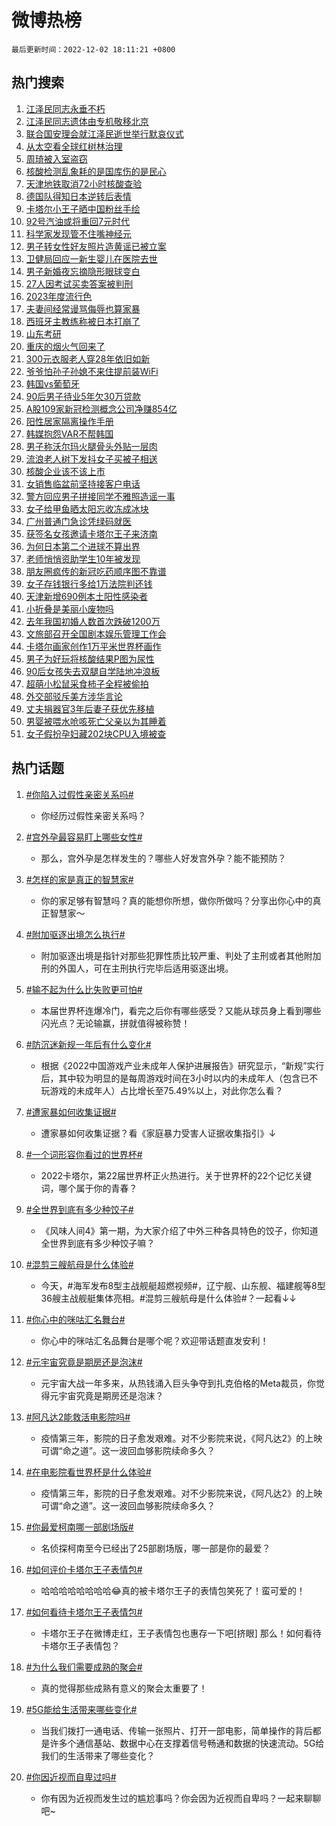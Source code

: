 # 微博热榜

`最后更新时间：2022-12-02 18:11:21 +0800`

## 热门搜索

1. [江泽民同志永垂不朽](https://m.weibo.cn/search?containerid=100103type%3D1%26t%3D10%26q%3D%23%E6%B1%9F%E6%B3%BD%E6%B0%91%E5%90%8C%E5%BF%97%E6%B0%B8%E5%9E%82%E4%B8%8D%E6%9C%BD%23&stream_entry_id=51&isnewpage=1&extparam=seat%3D1%26c_type%3D51%26cate%3D10103%26pos%3D0%26filter_type%3Drealtimehot%26dgr%3D0%26display_time%3D1669975880%26pre_seqid%3D166997588045601113423&luicode=10000011&lfid=106003type%253D25%2526t%253D3%2526disable_hot%253D1%2526filter_type%253Drealtimehot)
1. [江泽民同志遗体由专机敬移北京](https://m.weibo.cn/search?containerid=100103type%3D1%26t%3D10%26q%3D%23%E6%B1%9F%E6%B3%BD%E6%B0%91%E5%90%8C%E5%BF%97%E9%81%97%E4%BD%93%E7%94%B1%E4%B8%93%E6%9C%BA%E6%95%AC%E7%A7%BB%E5%8C%97%E4%BA%AC%23&stream_entry_id=31&isnewpage=1&extparam=seat%3D1%26dgr%3D0%26pos%3D0%26q%3D%2523%25E6%25B1%259F%25E6%25B3%25BD%25E6%25B0%2591%25E5%2590%258C%25E5%25BF%2597%25E9%2581%2597%25E4%25BD%2593%25E7%2594%25B1%25E4%25B8%2593%25E6%259C%25BA%25E6%2595%25AC%25E7%25A7%25BB%25E5%258C%2597%25E4%25BA%25AC%2523%26filter_type%3Drealtimehot%26band_rank%3D1%26c_type%3D31%26realpos%3D1%26flag%3D2%26cate%3D5001%26lcate%3D5001%26display_time%3D1669975880%26pre_seqid%3D166997588045601113423&luicode=10000011&lfid=106003type%253D25%2526t%253D3%2526disable_hot%253D1%2526filter_type%253Drealtimehot)
1. [联合国安理会就江泽民逝世举行默哀仪式](https://m.weibo.cn/search?containerid=100103type%3D1%26t%3D10%26q%3D%23%E8%81%94%E5%90%88%E5%9B%BD%E5%AE%89%E7%90%86%E4%BC%9A%E5%B0%B1%E6%B1%9F%E6%B3%BD%E6%B0%91%E9%80%9D%E4%B8%96%E4%B8%BE%E8%A1%8C%E9%BB%98%E5%93%80%E4%BB%AA%E5%BC%8F%23&stream_entry_id=31&isnewpage=1&extparam=seat%3D1%26dgr%3D0%26pos%3D1%26q%3D%2523%25E8%2581%2594%25E5%2590%2588%25E5%259B%25BD%25E5%25AE%2589%25E7%2590%2586%25E4%25BC%259A%25E5%25B0%25B1%25E6%25B1%259F%25E6%25B3%25BD%25E6%25B0%2591%25E9%2580%259D%25E4%25B8%2596%25E4%25B8%25BE%25E8%25A1%258C%25E9%25BB%2598%25E5%2593%2580%25E4%25BB%25AA%25E5%25BC%258F%2523%26filter_type%3Drealtimehot%26band_rank%3D2%26c_type%3D31%26realpos%3D2%26flag%3D0%26cate%3D5001%26lcate%3D5001%26display_time%3D1669975880%26pre_seqid%3D166997588045601113423&luicode=10000011&lfid=106003type%253D25%2526t%253D3%2526disable_hot%253D1%2526filter_type%253Drealtimehot)
1. [从太空看全球红树林治理](https://m.weibo.cn/search?containerid=100103type%3D1%26t%3D10%26q%3D%23%E4%BB%8E%E5%A4%AA%E7%A9%BA%E7%9C%8B%E5%85%A8%E7%90%83%E7%BA%A2%E6%A0%91%E6%9E%97%E6%B2%BB%E7%90%86%23&stream_entry_id=31&isnewpage=1&extparam=seat%3D1%26dgr%3D0%26pos%3D2%26q%3D%2523%25E4%25BB%258E%25E5%25A4%25AA%25E7%25A9%25BA%25E7%259C%258B%25E5%2585%25A8%25E7%2590%2583%25E7%25BA%25A2%25E6%25A0%2591%25E6%259E%2597%25E6%25B2%25BB%25E7%2590%2586%2523%26filter_type%3Drealtimehot%26band_rank%3D3%26c_type%3D31%26realpos%3D3%26flag%3D0%26cate%3D5001%26lcate%3D5001%26display_time%3D1669975880%26pre_seqid%3D166997588045601113423&luicode=10000011&lfid=106003type%253D25%2526t%253D3%2526disable_hot%253D1%2526filter_type%253Drealtimehot)
1. [周琦被入室盗窃](https://m.weibo.cn/search?containerid=100103type%3D1%26t%3D10%26q%3D%23%E5%91%A8%E7%90%A6%E8%A2%AB%E5%85%A5%E5%AE%A4%E7%9B%97%E7%AA%83%23&stream_entry_id=31&isnewpage=1&extparam=seat%3D1%26dgr%3D0%26pos%3D3%26q%3D%2523%25E5%2591%25A8%25E7%2590%25A6%25E8%25A2%25AB%25E5%2585%25A5%25E5%25AE%25A4%25E7%259B%2597%25E7%25AA%2583%2523%26filter_type%3Drealtimehot%26band_rank%3D4%26c_type%3D31%26realpos%3D4%26flag%3D2%26cate%3D5001%26lcate%3D5001%26display_time%3D1669975880%26pre_seqid%3D166997588045601113423&luicode=10000011&lfid=106003type%253D25%2526t%253D3%2526disable_hot%253D1%2526filter_type%253Drealtimehot)
1. [核酸检测乱象耗的是国库伤的是民心](https://m.weibo.cn/search?containerid=100103type%3D1%26t%3D10%26q%3D%23%E6%A0%B8%E9%85%B8%E6%A3%80%E6%B5%8B%E4%B9%B1%E8%B1%A1%E8%80%97%E7%9A%84%E6%98%AF%E5%9B%BD%E5%BA%93%E4%BC%A4%E7%9A%84%E6%98%AF%E6%B0%91%E5%BF%83%23&stream_entry_id=31&isnewpage=1&extparam=seat%3D1%26dgr%3D0%26pos%3D4%26q%3D%2523%25E6%25A0%25B8%25E9%2585%25B8%25E6%25A3%2580%25E6%25B5%258B%25E4%25B9%25B1%25E8%25B1%25A1%25E8%2580%2597%25E7%259A%2584%25E6%2598%25AF%25E5%259B%25BD%25E5%25BA%2593%25E4%25BC%25A4%25E7%259A%2584%25E6%2598%25AF%25E6%25B0%2591%25E5%25BF%2583%2523%26filter_type%3Drealtimehot%26band_rank%3D5%26c_type%3D31%26realpos%3D5%26flag%3D1%26cate%3D5001%26lcate%3D5001%26display_time%3D1669975880%26pre_seqid%3D166997588045601113423&luicode=10000011&lfid=106003type%253D25%2526t%253D3%2526disable_hot%253D1%2526filter_type%253Drealtimehot)
1. [天津地铁取消72小时核酸查验](https://m.weibo.cn/search?containerid=100103type%3D1%26t%3D10%26q%3D%23%E5%A4%A9%E6%B4%A5%E5%9C%B0%E9%93%81%E5%8F%96%E6%B6%8872%E5%B0%8F%E6%97%B6%E6%A0%B8%E9%85%B8%E6%9F%A5%E9%AA%8C%23&stream_entry_id=31&isnewpage=1&extparam=seat%3D1%26dgr%3D0%26pos%3D5%26q%3D%2523%25E5%25A4%25A9%25E6%25B4%25A5%25E5%259C%25B0%25E9%2593%2581%25E5%258F%2596%25E6%25B6%258872%25E5%25B0%258F%25E6%2597%25B6%25E6%25A0%25B8%25E9%2585%25B8%25E6%259F%25A5%25E9%25AA%258C%2523%26filter_type%3Drealtimehot%26band_rank%3D6%26c_type%3D31%26realpos%3D6%26flag%3D0%26cate%3D5001%26lcate%3D5001%26display_time%3D1669975880%26pre_seqid%3D166997588045601113423&luicode=10000011&lfid=106003type%253D25%2526t%253D3%2526disable_hot%253D1%2526filter_type%253Drealtimehot)
1. [德国队得知日本逆转后表情](https://m.weibo.cn/search?containerid=100103type%3D1%26t%3D10%26q%3D%23%E5%BE%B7%E5%9B%BD%E9%98%9F%E5%BE%97%E7%9F%A5%E6%97%A5%E6%9C%AC%E9%80%86%E8%BD%AC%E5%90%8E%E8%A1%A8%E6%83%85%23&stream_entry_id=31&isnewpage=1&extparam=seat%3D1%26dgr%3D0%26pos%3D6%26q%3D%2523%25E5%25BE%25B7%25E5%259B%25BD%25E9%2598%259F%25E5%25BE%2597%25E7%259F%25A5%25E6%2597%25A5%25E6%259C%25AC%25E9%2580%2586%25E8%25BD%25AC%25E5%2590%258E%25E8%25A1%25A8%25E6%2583%2585%2523%26filter_type%3Drealtimehot%26band_rank%3D7%26c_type%3D31%26realpos%3D7%26flag%3D2%26cate%3D5001%26lcate%3D5001%26display_time%3D1669975880%26pre_seqid%3D166997588045601113423&luicode=10000011&lfid=106003type%253D25%2526t%253D3%2526disable_hot%253D1%2526filter_type%253Drealtimehot)
1. [卡塔尔小王子晒中国粉丝手绘](https://m.weibo.cn/search?containerid=100103type%3D1%26t%3D10%26q%3D%23%E5%8D%A1%E5%A1%94%E5%B0%94%E5%B0%8F%E7%8E%8B%E5%AD%90%E6%99%92%E4%B8%AD%E5%9B%BD%E7%B2%89%E4%B8%9D%E6%89%8B%E7%BB%98%23&stream_entry_id=31&isnewpage=1&extparam=seat%3D1%26dgr%3D0%26pos%3D7%26q%3D%2523%25E5%258D%25A1%25E5%25A1%2594%25E5%25B0%2594%25E5%25B0%258F%25E7%258E%258B%25E5%25AD%2590%25E6%2599%2592%25E4%25B8%25AD%25E5%259B%25BD%25E7%25B2%2589%25E4%25B8%259D%25E6%2589%258B%25E7%25BB%2598%2523%26filter_type%3Drealtimehot%26band_rank%3D8%26c_type%3D31%26realpos%3D8%26flag%3D0%26cate%3D5001%26lcate%3D5001%26display_time%3D1669975880%26pre_seqid%3D166997588045601113423&luicode=10000011&lfid=106003type%253D25%2526t%253D3%2526disable_hot%253D1%2526filter_type%253Drealtimehot)
1. [92号汽油或将重回7元时代](https://m.weibo.cn/search?containerid=100103type%3D1%26t%3D10%26q%3D%2392%E5%8F%B7%E6%B1%BD%E6%B2%B9%E6%88%96%E5%B0%86%E9%87%8D%E5%9B%9E7%E5%85%83%E6%97%B6%E4%BB%A3%23&stream_entry_id=31&isnewpage=1&extparam=seat%3D1%26dgr%3D0%26pos%3D8%26q%3D%252392%25E5%258F%25B7%25E6%25B1%25BD%25E6%25B2%25B9%25E6%2588%2596%25E5%25B0%2586%25E9%2587%258D%25E5%259B%259E7%25E5%2585%2583%25E6%2597%25B6%25E4%25BB%25A3%2523%26filter_type%3Drealtimehot%26band_rank%3D9%26c_type%3D31%26realpos%3D9%26flag%3D0%26cate%3D5001%26lcate%3D5001%26display_time%3D1669975880%26pre_seqid%3D166997588045601113423&luicode=10000011&lfid=106003type%253D25%2526t%253D3%2526disable_hot%253D1%2526filter_type%253Drealtimehot)
1. [科学家发现管不住嘴神经元](https://m.weibo.cn/search?containerid=100103type%3D1%26t%3D10%26q%3D%23%E7%A7%91%E5%AD%A6%E5%AE%B6%E5%8F%91%E7%8E%B0%E7%AE%A1%E4%B8%8D%E4%BD%8F%E5%98%B4%E7%A5%9E%E7%BB%8F%E5%85%83%23&stream_entry_id=31&isnewpage=1&extparam=seat%3D1%26dgr%3D0%26pos%3D9%26q%3D%2523%25E7%25A7%2591%25E5%25AD%25A6%25E5%25AE%25B6%25E5%258F%2591%25E7%258E%25B0%25E7%25AE%25A1%25E4%25B8%258D%25E4%25BD%258F%25E5%2598%25B4%25E7%25A5%259E%25E7%25BB%258F%25E5%2585%2583%2523%26filter_type%3Drealtimehot%26band_rank%3D10%26c_type%3D31%26realpos%3D10%26flag%3D1%26cate%3D5001%26lcate%3D5001%26display_time%3D1669975880%26pre_seqid%3D166997588045601113423&luicode=10000011&lfid=106003type%253D25%2526t%253D3%2526disable_hot%253D1%2526filter_type%253Drealtimehot)
1. [男子转女性好友照片造黄谣已被立案](https://m.weibo.cn/search?containerid=100103type%3D1%26t%3D10%26q%3D%23%E7%94%B7%E5%AD%90%E8%BD%AC%E5%A5%B3%E6%80%A7%E5%A5%BD%E5%8F%8B%E7%85%A7%E7%89%87%E9%80%A0%E9%BB%84%E8%B0%A3%E5%B7%B2%E8%A2%AB%E7%AB%8B%E6%A1%88%23&stream_entry_id=31&isnewpage=1&extparam=seat%3D1%26dgr%3D0%26pos%3D10%26q%3D%2523%25E7%2594%25B7%25E5%25AD%2590%25E8%25BD%25AC%25E5%25A5%25B3%25E6%2580%25A7%25E5%25A5%25BD%25E5%258F%258B%25E7%2585%25A7%25E7%2589%2587%25E9%2580%25A0%25E9%25BB%2584%25E8%25B0%25A3%25E5%25B7%25B2%25E8%25A2%25AB%25E7%25AB%258B%25E6%25A1%2588%2523%26filter_type%3Drealtimehot%26band_rank%3D11%26c_type%3D31%26realpos%3D11%26flag%3D0%26cate%3D5001%26lcate%3D5001%26display_time%3D1669975880%26pre_seqid%3D166997588045601113423&luicode=10000011&lfid=106003type%253D25%2526t%253D3%2526disable_hot%253D1%2526filter_type%253Drealtimehot)
1. [卫健局回应一新生婴儿在医院去世](https://m.weibo.cn/search?containerid=100103type%3D1%26t%3D10%26q%3D%23%E5%8D%AB%E5%81%A5%E5%B1%80%E5%9B%9E%E5%BA%94%E4%B8%80%E6%96%B0%E7%94%9F%E5%A9%B4%E5%84%BF%E5%9C%A8%E5%8C%BB%E9%99%A2%E5%8E%BB%E4%B8%96%23&stream_entry_id=31&isnewpage=1&extparam=seat%3D1%26dgr%3D0%26pos%3D11%26q%3D%2523%25E5%258D%25AB%25E5%2581%25A5%25E5%25B1%2580%25E5%259B%259E%25E5%25BA%2594%25E4%25B8%2580%25E6%2596%25B0%25E7%2594%259F%25E5%25A9%25B4%25E5%2584%25BF%25E5%259C%25A8%25E5%258C%25BB%25E9%2599%25A2%25E5%258E%25BB%25E4%25B8%2596%2523%26filter_type%3Drealtimehot%26band_rank%3D12%26c_type%3D31%26realpos%3D12%26flag%3D0%26cate%3D5001%26lcate%3D5001%26display_time%3D1669975880%26pre_seqid%3D166997588045601113423&luicode=10000011&lfid=106003type%253D25%2526t%253D3%2526disable_hot%253D1%2526filter_type%253Drealtimehot)
1. [男子新婚夜忘摘隐形眼球变白](https://m.weibo.cn/search?containerid=100103type%3D1%26t%3D10%26q%3D%23%E7%94%B7%E5%AD%90%E6%96%B0%E5%A9%9A%E5%A4%9C%E5%BF%98%E6%91%98%E9%9A%90%E5%BD%A2%E7%9C%BC%E7%90%83%E5%8F%98%E7%99%BD%23&stream_entry_id=31&isnewpage=1&extparam=seat%3D1%26dgr%3D0%26pos%3D12%26q%3D%2523%25E7%2594%25B7%25E5%25AD%2590%25E6%2596%25B0%25E5%25A9%259A%25E5%25A4%259C%25E5%25BF%2598%25E6%2591%2598%25E9%259A%2590%25E5%25BD%25A2%25E7%259C%25BC%25E7%2590%2583%25E5%258F%2598%25E7%2599%25BD%2523%26filter_type%3Drealtimehot%26band_rank%3D13%26c_type%3D31%26realpos%3D13%26flag%3D2%26cate%3D5001%26lcate%3D5001%26display_time%3D1669975880%26pre_seqid%3D166997588045601113423&luicode=10000011&lfid=106003type%253D25%2526t%253D3%2526disable_hot%253D1%2526filter_type%253Drealtimehot)
1. [27人因考试买卖答案被判刑](https://m.weibo.cn/search?containerid=100103type%3D1%26t%3D10%26q%3D%2327%E4%BA%BA%E5%9B%A0%E8%80%83%E8%AF%95%E4%B9%B0%E5%8D%96%E7%AD%94%E6%A1%88%E8%A2%AB%E5%88%A4%E5%88%91%23&stream_entry_id=31&isnewpage=1&extparam=seat%3D1%26dgr%3D0%26pos%3D13%26q%3D%252327%25E4%25BA%25BA%25E5%259B%25A0%25E8%2580%2583%25E8%25AF%2595%25E4%25B9%25B0%25E5%258D%2596%25E7%25AD%2594%25E6%25A1%2588%25E8%25A2%25AB%25E5%2588%25A4%25E5%2588%2591%2523%26filter_type%3Drealtimehot%26band_rank%3D14%26c_type%3D31%26realpos%3D14%26flag%3D1%26cate%3D5001%26lcate%3D5001%26display_time%3D1669975880%26pre_seqid%3D166997588045601113423&luicode=10000011&lfid=106003type%253D25%2526t%253D3%2526disable_hot%253D1%2526filter_type%253Drealtimehot)
1. [2023年度流行色](https://m.weibo.cn/search?containerid=100103type%3D1%26t%3D10%26q%3D%232023%E5%B9%B4%E5%BA%A6%E6%B5%81%E8%A1%8C%E8%89%B2%23&stream_entry_id=31&isnewpage=1&extparam=seat%3D1%26dgr%3D0%26pos%3D14%26q%3D%25232023%25E5%25B9%25B4%25E5%25BA%25A6%25E6%25B5%2581%25E8%25A1%258C%25E8%2589%25B2%2523%26filter_type%3Drealtimehot%26band_rank%3D15%26c_type%3D31%26realpos%3D15%26flag%3D0%26cate%3D5001%26lcate%3D5001%26display_time%3D1669975880%26pre_seqid%3D166997588045601113423&luicode=10000011&lfid=106003type%253D25%2526t%253D3%2526disable_hot%253D1%2526filter_type%253Drealtimehot)
1. [夫妻间经常谩骂侮辱也算家暴](https://m.weibo.cn/search?containerid=100103type%3D1%26t%3D10%26q%3D%23%E5%A4%AB%E5%A6%BB%E9%97%B4%E7%BB%8F%E5%B8%B8%E8%B0%A9%E9%AA%82%E4%BE%AE%E8%BE%B1%E4%B9%9F%E7%AE%97%E5%AE%B6%E6%9A%B4%23&stream_entry_id=31&isnewpage=1&extparam=seat%3D1%26dgr%3D0%26pos%3D15%26q%3D%2523%25E5%25A4%25AB%25E5%25A6%25BB%25E9%2597%25B4%25E7%25BB%258F%25E5%25B8%25B8%25E8%25B0%25A9%25E9%25AA%2582%25E4%25BE%25AE%25E8%25BE%25B1%25E4%25B9%259F%25E7%25AE%2597%25E5%25AE%25B6%25E6%259A%25B4%2523%26filter_type%3Drealtimehot%26band_rank%3D16%26c_type%3D31%26realpos%3D16%26flag%3D0%26cate%3D5001%26lcate%3D5001%26display_time%3D1669975880%26pre_seqid%3D166997588045601113423&luicode=10000011&lfid=106003type%253D25%2526t%253D3%2526disable_hot%253D1%2526filter_type%253Drealtimehot)
1. [西班牙主教练称被日本打崩了](https://m.weibo.cn/search?containerid=100103type%3D1%26t%3D10%26q%3D%23%E8%A5%BF%E7%8F%AD%E7%89%99%E4%B8%BB%E6%95%99%E7%BB%83%E7%A7%B0%E8%A2%AB%E6%97%A5%E6%9C%AC%E6%89%93%E5%B4%A9%E4%BA%86%23&stream_entry_id=31&isnewpage=1&extparam=seat%3D1%26dgr%3D0%26pos%3D16%26q%3D%2523%25E8%25A5%25BF%25E7%258F%25AD%25E7%2589%2599%25E4%25B8%25BB%25E6%2595%2599%25E7%25BB%2583%25E7%25A7%25B0%25E8%25A2%25AB%25E6%2597%25A5%25E6%259C%25AC%25E6%2589%2593%25E5%25B4%25A9%25E4%25BA%2586%2523%26filter_type%3Drealtimehot%26band_rank%3D17%26c_type%3D31%26realpos%3D17%26flag%3D0%26cate%3D5001%26lcate%3D5001%26display_time%3D1669975880%26pre_seqid%3D166997588045601113423&luicode=10000011&lfid=106003type%253D25%2526t%253D3%2526disable_hot%253D1%2526filter_type%253Drealtimehot)
1. [山东考研](https://m.weibo.cn/search?containerid=100103type%3D1%26t%3D10%26q%3D%23%E5%B1%B1%E4%B8%9C%E8%80%83%E7%A0%94%23&stream_entry_id=31&isnewpage=1&extparam=seat%3D1%26dgr%3D0%26pos%3D17%26q%3D%2523%25E5%25B1%25B1%25E4%25B8%259C%25E8%2580%2583%25E7%25A0%2594%2523%26filter_type%3Drealtimehot%26band_rank%3D18%26c_type%3D31%26realpos%3D18%26flag%3D0%26cate%3D5001%26lcate%3D5001%26display_time%3D1669975880%26pre_seqid%3D166997588045601113423&luicode=10000011&lfid=106003type%253D25%2526t%253D3%2526disable_hot%253D1%2526filter_type%253Drealtimehot)
1. [重庆的烟火气回来了](https://m.weibo.cn/search?containerid=100103type%3D1%26t%3D10%26q%3D%23%E9%87%8D%E5%BA%86%E7%9A%84%E7%83%9F%E7%81%AB%E6%B0%94%E5%9B%9E%E6%9D%A5%E4%BA%86%23&stream_entry_id=31&isnewpage=1&extparam=seat%3D1%26dgr%3D0%26pos%3D18%26q%3D%2523%25E9%2587%258D%25E5%25BA%2586%25E7%259A%2584%25E7%2583%259F%25E7%2581%25AB%25E6%25B0%2594%25E5%259B%259E%25E6%259D%25A5%25E4%25BA%2586%2523%26filter_type%3Drealtimehot%26band_rank%3D19%26c_type%3D31%26realpos%3D19%26flag%3D0%26cate%3D5001%26lcate%3D5001%26display_time%3D1669975880%26pre_seqid%3D166997588045601113423&luicode=10000011&lfid=106003type%253D25%2526t%253D3%2526disable_hot%253D1%2526filter_type%253Drealtimehot)
1. [300元衣服老人穿28年依旧如新](https://m.weibo.cn/search?containerid=100103type%3D1%26t%3D10%26q%3D%23300%E5%85%83%E8%A1%A3%E6%9C%8D%E8%80%81%E4%BA%BA%E7%A9%BF28%E5%B9%B4%E4%BE%9D%E6%97%A7%E5%A6%82%E6%96%B0%23&stream_entry_id=31&isnewpage=1&extparam=seat%3D1%26dgr%3D0%26pos%3D19%26q%3D%2523300%25E5%2585%2583%25E8%25A1%25A3%25E6%259C%258D%25E8%2580%2581%25E4%25BA%25BA%25E7%25A9%25BF28%25E5%25B9%25B4%25E4%25BE%259D%25E6%2597%25A7%25E5%25A6%2582%25E6%2596%25B0%2523%26filter_type%3Drealtimehot%26band_rank%3D20%26c_type%3D31%26realpos%3D20%26flag%3D0%26cate%3D5001%26lcate%3D5001%26display_time%3D1669975880%26pre_seqid%3D166997588045601113423&luicode=10000011&lfid=106003type%253D25%2526t%253D3%2526disable_hot%253D1%2526filter_type%253Drealtimehot)
1. [爷爷怕孙子孙媳不来住提前装WiFi](https://m.weibo.cn/search?containerid=100103type%3D1%26t%3D10%26q%3D%23%E7%88%B7%E7%88%B7%E6%80%95%E5%AD%99%E5%AD%90%E5%AD%99%E5%AA%B3%E4%B8%8D%E6%9D%A5%E4%BD%8F%E6%8F%90%E5%89%8D%E8%A3%85WiFi%23&stream_entry_id=31&isnewpage=1&extparam=seat%3D1%26dgr%3D0%26pos%3D20%26q%3D%2523%25E7%2588%25B7%25E7%2588%25B7%25E6%2580%2595%25E5%25AD%2599%25E5%25AD%2590%25E5%25AD%2599%25E5%25AA%25B3%25E4%25B8%258D%25E6%259D%25A5%25E4%25BD%258F%25E6%258F%2590%25E5%2589%258D%25E8%25A3%2585WiFi%2523%26filter_type%3Drealtimehot%26band_rank%3D21%26c_type%3D31%26realpos%3D21%26flag%3D0%26cate%3D5001%26lcate%3D5001%26display_time%3D1669975880%26pre_seqid%3D166997588045601113423&luicode=10000011&lfid=106003type%253D25%2526t%253D3%2526disable_hot%253D1%2526filter_type%253Drealtimehot)
1. [韩国vs葡萄牙](https://m.weibo.cn/search?containerid=100103type%3D1%26t%3D10%26q%3D%23%E9%9F%A9%E5%9B%BDvs%E8%91%A1%E8%90%84%E7%89%99%23&stream_entry_id=31&isnewpage=1&extparam=seat%3D1%26dgr%3D0%26pos%3D21%26q%3D%2523%25E9%259F%25A9%25E5%259B%25BDvs%25E8%2591%25A1%25E8%2590%2584%25E7%2589%2599%2523%26filter_type%3Drealtimehot%26band_rank%3D22%26c_type%3D31%26realpos%3D22%26flag%3D0%26cate%3D5001%26lcate%3D5001%26display_time%3D1669975880%26pre_seqid%3D166997588045601113423&luicode=10000011&lfid=106003type%253D25%2526t%253D3%2526disable_hot%253D1%2526filter_type%253Drealtimehot)
1. [90后男子待业5年欠30万贷款](https://m.weibo.cn/search?containerid=100103type%3D1%26t%3D10%26q%3D%2390%E5%90%8E%E7%94%B7%E5%AD%90%E5%BE%85%E4%B8%9A5%E5%B9%B4%E6%AC%A030%E4%B8%87%E8%B4%B7%E6%AC%BE%23&stream_entry_id=31&isnewpage=1&extparam=seat%3D1%26dgr%3D0%26pos%3D22%26q%3D%252390%25E5%2590%258E%25E7%2594%25B7%25E5%25AD%2590%25E5%25BE%2585%25E4%25B8%259A5%25E5%25B9%25B4%25E6%25AC%25A030%25E4%25B8%2587%25E8%25B4%25B7%25E6%25AC%25BE%2523%26filter_type%3Drealtimehot%26band_rank%3D23%26c_type%3D31%26realpos%3D23%26flag%3D0%26cate%3D5001%26lcate%3D5001%26display_time%3D1669975880%26pre_seqid%3D166997588045601113423&luicode=10000011&lfid=106003type%253D25%2526t%253D3%2526disable_hot%253D1%2526filter_type%253Drealtimehot)
1. [A股109家新冠检测概念公司净赚854亿](https://m.weibo.cn/search?containerid=100103type%3D1%26t%3D10%26q%3D%23A%E8%82%A1109%E5%AE%B6%E6%96%B0%E5%86%A0%E6%A3%80%E6%B5%8B%E6%A6%82%E5%BF%B5%E5%85%AC%E5%8F%B8%E5%87%80%E8%B5%9A854%E4%BA%BF%23&stream_entry_id=31&isnewpage=1&extparam=seat%3D1%26dgr%3D0%26pos%3D23%26q%3D%2523A%25E8%2582%25A1109%25E5%25AE%25B6%25E6%2596%25B0%25E5%2586%25A0%25E6%25A3%2580%25E6%25B5%258B%25E6%25A6%2582%25E5%25BF%25B5%25E5%2585%25AC%25E5%258F%25B8%25E5%2587%2580%25E8%25B5%259A854%25E4%25BA%25BF%2523%26filter_type%3Drealtimehot%26band_rank%3D24%26c_type%3D31%26realpos%3D24%26flag%3D0%26cate%3D5001%26lcate%3D5001%26display_time%3D1669975880%26pre_seqid%3D166997588045601113423&luicode=10000011&lfid=106003type%253D25%2526t%253D3%2526disable_hot%253D1%2526filter_type%253Drealtimehot)
1. [阳性居家隔离操作手册](https://m.weibo.cn/search?containerid=100103type%3D1%26t%3D10%26q%3D%23%E9%98%B3%E6%80%A7%E5%B1%85%E5%AE%B6%E9%9A%94%E7%A6%BB%E6%93%8D%E4%BD%9C%E6%89%8B%E5%86%8C%23&stream_entry_id=31&isnewpage=1&extparam=seat%3D1%26dgr%3D0%26pos%3D24%26q%3D%2523%25E9%2598%25B3%25E6%2580%25A7%25E5%25B1%2585%25E5%25AE%25B6%25E9%259A%2594%25E7%25A6%25BB%25E6%2593%258D%25E4%25BD%259C%25E6%2589%258B%25E5%2586%258C%2523%26filter_type%3Drealtimehot%26band_rank%3D25%26c_type%3D31%26realpos%3D25%26flag%3D1%26cate%3D5001%26lcate%3D5001%26display_time%3D1669975880%26pre_seqid%3D166997588045601113423&luicode=10000011&lfid=106003type%253D25%2526t%253D3%2526disable_hot%253D1%2526filter_type%253Drealtimehot)
1. [韩媒抱怨VAR不帮韩国](https://m.weibo.cn/search?containerid=100103type%3D1%26t%3D10%26q%3D%23%E9%9F%A9%E5%AA%92%E6%8A%B1%E6%80%A8VAR%E4%B8%8D%E5%B8%AE%E9%9F%A9%E5%9B%BD%23&stream_entry_id=31&isnewpage=1&extparam=seat%3D1%26dgr%3D0%26pos%3D25%26q%3D%2523%25E9%259F%25A9%25E5%25AA%2592%25E6%258A%25B1%25E6%2580%25A8VAR%25E4%25B8%258D%25E5%25B8%25AE%25E9%259F%25A9%25E5%259B%25BD%2523%26filter_type%3Drealtimehot%26band_rank%3D26%26c_type%3D31%26realpos%3D26%26flag%3D0%26cate%3D5001%26lcate%3D5001%26display_time%3D1669975880%26pre_seqid%3D166997588045601113423&luicode=10000011&lfid=106003type%253D25%2526t%253D3%2526disable_hot%253D1%2526filter_type%253Drealtimehot)
1. [男子称沃尔玛火腿骨头外贴一层肉](https://m.weibo.cn/search?containerid=100103type%3D1%26t%3D10%26q%3D%23%E7%94%B7%E5%AD%90%E7%A7%B0%E6%B2%83%E5%B0%94%E7%8E%9B%E7%81%AB%E8%85%BF%E9%AA%A8%E5%A4%B4%E5%A4%96%E8%B4%B4%E4%B8%80%E5%B1%82%E8%82%89%23&stream_entry_id=31&isnewpage=1&extparam=seat%3D1%26dgr%3D0%26pos%3D26%26q%3D%2523%25E7%2594%25B7%25E5%25AD%2590%25E7%25A7%25B0%25E6%25B2%2583%25E5%25B0%2594%25E7%258E%259B%25E7%2581%25AB%25E8%2585%25BF%25E9%25AA%25A8%25E5%25A4%25B4%25E5%25A4%2596%25E8%25B4%25B4%25E4%25B8%2580%25E5%25B1%2582%25E8%2582%2589%2523%26filter_type%3Drealtimehot%26band_rank%3D27%26c_type%3D31%26realpos%3D27%26flag%3D0%26cate%3D5001%26lcate%3D5001%26display_time%3D1669975880%26pre_seqid%3D166997588045601113423&luicode=10000011&lfid=106003type%253D25%2526t%253D3%2526disable_hot%253D1%2526filter_type%253Drealtimehot)
1. [流浪老人树下发抖女子买被子相送](https://m.weibo.cn/search?containerid=100103type%3D1%26t%3D10%26q%3D%23%E6%B5%81%E6%B5%AA%E8%80%81%E4%BA%BA%E6%A0%91%E4%B8%8B%E5%8F%91%E6%8A%96%E5%A5%B3%E5%AD%90%E4%B9%B0%E8%A2%AB%E5%AD%90%E7%9B%B8%E9%80%81%23&stream_entry_id=31&isnewpage=1&extparam=seat%3D1%26dgr%3D0%26pos%3D27%26q%3D%2523%25E6%25B5%2581%25E6%25B5%25AA%25E8%2580%2581%25E4%25BA%25BA%25E6%25A0%2591%25E4%25B8%258B%25E5%258F%2591%25E6%258A%2596%25E5%25A5%25B3%25E5%25AD%2590%25E4%25B9%25B0%25E8%25A2%25AB%25E5%25AD%2590%25E7%259B%25B8%25E9%2580%2581%2523%26filter_type%3Drealtimehot%26band_rank%3D28%26c_type%3D31%26realpos%3D28%26flag%3D1%26cate%3D5001%26lcate%3D5001%26display_time%3D1669975880%26pre_seqid%3D166997588045601113423&luicode=10000011&lfid=106003type%253D25%2526t%253D3%2526disable_hot%253D1%2526filter_type%253Drealtimehot)
1. [核酸企业该不该上市](https://m.weibo.cn/search?containerid=100103type%3D1%26t%3D10%26q%3D%23%E6%A0%B8%E9%85%B8%E4%BC%81%E4%B8%9A%E8%AF%A5%E4%B8%8D%E8%AF%A5%E4%B8%8A%E5%B8%82%23&stream_entry_id=31&isnewpage=1&extparam=seat%3D1%26dgr%3D0%26pos%3D28%26q%3D%2523%25E6%25A0%25B8%25E9%2585%25B8%25E4%25BC%2581%25E4%25B8%259A%25E8%25AF%25A5%25E4%25B8%258D%25E8%25AF%25A5%25E4%25B8%258A%25E5%25B8%2582%2523%26filter_type%3Drealtimehot%26band_rank%3D29%26c_type%3D31%26realpos%3D29%26flag%3D0%26cate%3D5001%26lcate%3D5001%26display_time%3D1669975880%26pre_seqid%3D166997588045601113423&luicode=10000011&lfid=106003type%253D25%2526t%253D3%2526disable_hot%253D1%2526filter_type%253Drealtimehot)
1. [女销售临盆前坚持接客户电话](https://m.weibo.cn/search?containerid=100103type%3D1%26t%3D10%26q%3D%23%E5%A5%B3%E9%94%80%E5%94%AE%E4%B8%B4%E7%9B%86%E5%89%8D%E5%9D%9A%E6%8C%81%E6%8E%A5%E5%AE%A2%E6%88%B7%E7%94%B5%E8%AF%9D%23&stream_entry_id=31&isnewpage=1&extparam=seat%3D1%26dgr%3D0%26pos%3D29%26q%3D%2523%25E5%25A5%25B3%25E9%2594%2580%25E5%2594%25AE%25E4%25B8%25B4%25E7%259B%2586%25E5%2589%258D%25E5%259D%259A%25E6%258C%2581%25E6%258E%25A5%25E5%25AE%25A2%25E6%2588%25B7%25E7%2594%25B5%25E8%25AF%259D%2523%26filter_type%3Drealtimehot%26band_rank%3D30%26c_type%3D31%26realpos%3D30%26flag%3D0%26cate%3D5001%26lcate%3D5001%26display_time%3D1669975880%26pre_seqid%3D166997588045601113423&luicode=10000011&lfid=106003type%253D25%2526t%253D3%2526disable_hot%253D1%2526filter_type%253Drealtimehot)
1. [警方回应男子拼接同学不雅照造谣一事](https://m.weibo.cn/search?containerid=100103type%3D1%26t%3D10%26q%3D%23%E8%AD%A6%E6%96%B9%E5%9B%9E%E5%BA%94%E7%94%B7%E5%AD%90%E6%8B%BC%E6%8E%A5%E5%90%8C%E5%AD%A6%E4%B8%8D%E9%9B%85%E7%85%A7%E9%80%A0%E8%B0%A3%E4%B8%80%E4%BA%8B%23&stream_entry_id=31&isnewpage=1&extparam=seat%3D1%26dgr%3D0%26pos%3D30%26q%3D%2523%25E8%25AD%25A6%25E6%2596%25B9%25E5%259B%259E%25E5%25BA%2594%25E7%2594%25B7%25E5%25AD%2590%25E6%258B%25BC%25E6%258E%25A5%25E5%2590%258C%25E5%25AD%25A6%25E4%25B8%258D%25E9%259B%2585%25E7%2585%25A7%25E9%2580%25A0%25E8%25B0%25A3%25E4%25B8%2580%25E4%25BA%258B%2523%26filter_type%3Drealtimehot%26band_rank%3D31%26c_type%3D31%26realpos%3D31%26flag%3D1%26cate%3D5001%26lcate%3D5001%26display_time%3D1669975880%26pre_seqid%3D166997588045601113423&luicode=10000011&lfid=106003type%253D25%2526t%253D3%2526disable_hot%253D1%2526filter_type%253Drealtimehot)
1. [女子给甲鱼晒太阳忘收冻成冰块](https://m.weibo.cn/search?containerid=100103type%3D1%26t%3D10%26q%3D%23%E5%A5%B3%E5%AD%90%E7%BB%99%E7%94%B2%E9%B1%BC%E6%99%92%E5%A4%AA%E9%98%B3%E5%BF%98%E6%94%B6%E5%86%BB%E6%88%90%E5%86%B0%E5%9D%97%23&stream_entry_id=31&isnewpage=1&extparam=seat%3D1%26dgr%3D0%26pos%3D31%26q%3D%2523%25E5%25A5%25B3%25E5%25AD%2590%25E7%25BB%2599%25E7%2594%25B2%25E9%25B1%25BC%25E6%2599%2592%25E5%25A4%25AA%25E9%2598%25B3%25E5%25BF%2598%25E6%2594%25B6%25E5%2586%25BB%25E6%2588%2590%25E5%2586%25B0%25E5%259D%2597%2523%26filter_type%3Drealtimehot%26band_rank%3D32%26c_type%3D31%26realpos%3D32%26flag%3D0%26cate%3D5001%26lcate%3D5001%26display_time%3D1669975880%26pre_seqid%3D166997588045601113423&luicode=10000011&lfid=106003type%253D25%2526t%253D3%2526disable_hot%253D1%2526filter_type%253Drealtimehot)
1. [广州普通门急诊凭绿码就医](https://m.weibo.cn/search?containerid=100103type%3D1%26t%3D10%26q%3D%23%E5%B9%BF%E5%B7%9E%E6%99%AE%E9%80%9A%E9%97%A8%E6%80%A5%E8%AF%8A%E5%87%AD%E7%BB%BF%E7%A0%81%E5%B0%B1%E5%8C%BB%23&stream_entry_id=31&isnewpage=1&extparam=seat%3D1%26dgr%3D0%26pos%3D32%26q%3D%2523%25E5%25B9%25BF%25E5%25B7%259E%25E6%2599%25AE%25E9%2580%259A%25E9%2597%25A8%25E6%2580%25A5%25E8%25AF%258A%25E5%2587%25AD%25E7%25BB%25BF%25E7%25A0%2581%25E5%25B0%25B1%25E5%258C%25BB%2523%26filter_type%3Drealtimehot%26band_rank%3D33%26c_type%3D31%26realpos%3D33%26flag%3D1%26cate%3D5001%26lcate%3D5001%26display_time%3D1669975880%26pre_seqid%3D166997588045601113423&luicode=10000011&lfid=106003type%253D25%2526t%253D3%2526disable_hot%253D1%2526filter_type%253Drealtimehot)
1. [获签名女孩邀请卡塔尔王子来济南](https://m.weibo.cn/search?containerid=100103type%3D1%26t%3D10%26q%3D%23%E8%8E%B7%E7%AD%BE%E5%90%8D%E5%A5%B3%E5%AD%A9%E9%82%80%E8%AF%B7%E5%8D%A1%E5%A1%94%E5%B0%94%E7%8E%8B%E5%AD%90%E6%9D%A5%E6%B5%8E%E5%8D%97%23&stream_entry_id=31&isnewpage=1&extparam=seat%3D1%26dgr%3D0%26pos%3D33%26q%3D%2523%25E8%258E%25B7%25E7%25AD%25BE%25E5%2590%258D%25E5%25A5%25B3%25E5%25AD%25A9%25E9%2582%2580%25E8%25AF%25B7%25E5%258D%25A1%25E5%25A1%2594%25E5%25B0%2594%25E7%258E%258B%25E5%25AD%2590%25E6%259D%25A5%25E6%25B5%258E%25E5%258D%2597%2523%26filter_type%3Drealtimehot%26band_rank%3D34%26c_type%3D31%26realpos%3D34%26flag%3D0%26cate%3D5001%26lcate%3D5001%26display_time%3D1669975880%26pre_seqid%3D166997588045601113423&luicode=10000011&lfid=106003type%253D25%2526t%253D3%2526disable_hot%253D1%2526filter_type%253Drealtimehot)
1. [为何日本第二个进球不算出界](https://m.weibo.cn/search?containerid=100103type%3D1%26t%3D10%26q%3D%23%E4%B8%BA%E4%BD%95%E6%97%A5%E6%9C%AC%E7%AC%AC%E4%BA%8C%E4%B8%AA%E8%BF%9B%E7%90%83%E4%B8%8D%E7%AE%97%E5%87%BA%E7%95%8C%23&stream_entry_id=31&isnewpage=1&extparam=seat%3D1%26dgr%3D0%26pos%3D34%26q%3D%2523%25E4%25B8%25BA%25E4%25BD%2595%25E6%2597%25A5%25E6%259C%25AC%25E7%25AC%25AC%25E4%25BA%258C%25E4%25B8%25AA%25E8%25BF%259B%25E7%2590%2583%25E4%25B8%258D%25E7%25AE%2597%25E5%2587%25BA%25E7%2595%258C%2523%26filter_type%3Drealtimehot%26band_rank%3D35%26c_type%3D31%26realpos%3D35%26flag%3D0%26cate%3D5001%26lcate%3D5001%26display_time%3D1669975880%26pre_seqid%3D166997588045601113423&luicode=10000011&lfid=106003type%253D25%2526t%253D3%2526disable_hot%253D1%2526filter_type%253Drealtimehot)
1. [老师悄悄资助学生10年被发现](https://m.weibo.cn/search?containerid=100103type%3D1%26t%3D10%26q%3D%23%E8%80%81%E5%B8%88%E6%82%84%E6%82%84%E8%B5%84%E5%8A%A9%E5%AD%A6%E7%94%9F10%E5%B9%B4%E8%A2%AB%E5%8F%91%E7%8E%B0%23&stream_entry_id=31&isnewpage=1&extparam=seat%3D1%26dgr%3D0%26pos%3D35%26q%3D%2523%25E8%2580%2581%25E5%25B8%2588%25E6%2582%2584%25E6%2582%2584%25E8%25B5%2584%25E5%258A%25A9%25E5%25AD%25A6%25E7%2594%259F10%25E5%25B9%25B4%25E8%25A2%25AB%25E5%258F%2591%25E7%258E%25B0%2523%26filter_type%3Drealtimehot%26band_rank%3D36%26c_type%3D31%26realpos%3D36%26flag%3D0%26cate%3D5001%26lcate%3D5001%26display_time%3D1669975880%26pre_seqid%3D166997588045601113423&luicode=10000011&lfid=106003type%253D25%2526t%253D3%2526disable_hot%253D1%2526filter_type%253Drealtimehot)
1. [朋友圈疯传的新冠吃药顺序图不靠谱](https://m.weibo.cn/search?containerid=100103type%3D1%26t%3D10%26q%3D%23%E6%9C%8B%E5%8F%8B%E5%9C%88%E7%96%AF%E4%BC%A0%E7%9A%84%E6%96%B0%E5%86%A0%E5%90%83%E8%8D%AF%E9%A1%BA%E5%BA%8F%E5%9B%BE%E4%B8%8D%E9%9D%A0%E8%B0%B1%23&stream_entry_id=31&isnewpage=1&extparam=seat%3D1%26dgr%3D0%26pos%3D36%26q%3D%2523%25E6%259C%258B%25E5%258F%258B%25E5%259C%2588%25E7%2596%25AF%25E4%25BC%25A0%25E7%259A%2584%25E6%2596%25B0%25E5%2586%25A0%25E5%2590%2583%25E8%258D%25AF%25E9%25A1%25BA%25E5%25BA%258F%25E5%259B%25BE%25E4%25B8%258D%25E9%259D%25A0%25E8%25B0%25B1%2523%26filter_type%3Drealtimehot%26band_rank%3D37%26c_type%3D31%26realpos%3D37%26flag%3D0%26cate%3D5001%26lcate%3D5001%26display_time%3D1669975880%26pre_seqid%3D166997588045601113423&luicode=10000011&lfid=106003type%253D25%2526t%253D3%2526disable_hot%253D1%2526filter_type%253Drealtimehot)
1. [女子存钱银行多给1万法院判还钱](https://m.weibo.cn/search?containerid=100103type%3D1%26t%3D10%26q%3D%23%E5%A5%B3%E5%AD%90%E5%AD%98%E9%92%B1%E9%93%B6%E8%A1%8C%E5%A4%9A%E7%BB%991%E4%B8%87%E6%B3%95%E9%99%A2%E5%88%A4%E8%BF%98%E9%92%B1%23&stream_entry_id=31&isnewpage=1&extparam=seat%3D1%26dgr%3D0%26pos%3D37%26q%3D%2523%25E5%25A5%25B3%25E5%25AD%2590%25E5%25AD%2598%25E9%2592%25B1%25E9%2593%25B6%25E8%25A1%258C%25E5%25A4%259A%25E7%25BB%25991%25E4%25B8%2587%25E6%25B3%2595%25E9%2599%25A2%25E5%2588%25A4%25E8%25BF%2598%25E9%2592%25B1%2523%26filter_type%3Drealtimehot%26band_rank%3D38%26c_type%3D31%26realpos%3D38%26flag%3D0%26cate%3D5001%26lcate%3D5001%26display_time%3D1669975880%26pre_seqid%3D166997588045601113423&luicode=10000011&lfid=106003type%253D25%2526t%253D3%2526disable_hot%253D1%2526filter_type%253Drealtimehot)
1. [天津新增690例本土阳性感染者](https://m.weibo.cn/search?containerid=100103type%3D1%26t%3D10%26q%3D%23%E5%A4%A9%E6%B4%A5%E6%96%B0%E5%A2%9E690%E4%BE%8B%E6%9C%AC%E5%9C%9F%E9%98%B3%E6%80%A7%E6%84%9F%E6%9F%93%E8%80%85%23&stream_entry_id=31&isnewpage=1&extparam=seat%3D1%26dgr%3D0%26pos%3D38%26q%3D%2523%25E5%25A4%25A9%25E6%25B4%25A5%25E6%2596%25B0%25E5%25A2%259E690%25E4%25BE%258B%25E6%259C%25AC%25E5%259C%259F%25E9%2598%25B3%25E6%2580%25A7%25E6%2584%259F%25E6%259F%2593%25E8%2580%2585%2523%26filter_type%3Drealtimehot%26band_rank%3D39%26c_type%3D31%26realpos%3D39%26flag%3D0%26cate%3D5001%26lcate%3D5001%26display_time%3D1669975880%26pre_seqid%3D166997588045601113423&luicode=10000011&lfid=106003type%253D25%2526t%253D3%2526disable_hot%253D1%2526filter_type%253Drealtimehot)
1. [小折叠是美丽小废物吗](https://m.weibo.cn/search?containerid=100103type%3D1%26t%3D10%26q%3D%23%E5%B0%8F%E6%8A%98%E5%8F%A0%E6%98%AF%E7%BE%8E%E4%B8%BD%E5%B0%8F%E5%BA%9F%E7%89%A9%E5%90%97%23&stream_entry_id=31&isnewpage=1&extparam=seat%3D1%26dgr%3D0%26pos%3D39%26q%3D%2523%25E5%25B0%258F%25E6%258A%2598%25E5%258F%25A0%25E6%2598%25AF%25E7%25BE%258E%25E4%25B8%25BD%25E5%25B0%258F%25E5%25BA%259F%25E7%2589%25A9%25E5%2590%2597%2523%26filter_type%3Drealtimehot%26band_rank%3D40%26c_type%3D31%26realpos%3D40%26flag%3D1%26cate%3D5001%26lcate%3D5001%26display_time%3D1669975880%26pre_seqid%3D166997588045601113423&luicode=10000011&lfid=106003type%253D25%2526t%253D3%2526disable_hot%253D1%2526filter_type%253Drealtimehot)
1. [去年我国初婚人数首次跌破1200万](https://m.weibo.cn/search?containerid=100103type%3D1%26t%3D10%26q%3D%23%E5%8E%BB%E5%B9%B4%E6%88%91%E5%9B%BD%E5%88%9D%E5%A9%9A%E4%BA%BA%E6%95%B0%E9%A6%96%E6%AC%A1%E8%B7%8C%E7%A0%B41200%E4%B8%87%23&stream_entry_id=31&isnewpage=1&extparam=seat%3D1%26dgr%3D0%26pos%3D40%26q%3D%2523%25E5%258E%25BB%25E5%25B9%25B4%25E6%2588%2591%25E5%259B%25BD%25E5%2588%259D%25E5%25A9%259A%25E4%25BA%25BA%25E6%2595%25B0%25E9%25A6%2596%25E6%25AC%25A1%25E8%25B7%258C%25E7%25A0%25B41200%25E4%25B8%2587%2523%26filter_type%3Drealtimehot%26band_rank%3D41%26c_type%3D31%26realpos%3D41%26flag%3D0%26cate%3D5001%26lcate%3D5001%26display_time%3D1669975880%26pre_seqid%3D166997588045601113423&luicode=10000011&lfid=106003type%253D25%2526t%253D3%2526disable_hot%253D1%2526filter_type%253Drealtimehot)
1. [文旅部召开全国剧本娱乐管理工作会](https://m.weibo.cn/search?containerid=100103type%3D1%26t%3D10%26q%3D%23%E6%96%87%E6%97%85%E9%83%A8%E5%8F%AC%E5%BC%80%E5%85%A8%E5%9B%BD%E5%89%A7%E6%9C%AC%E5%A8%B1%E4%B9%90%E7%AE%A1%E7%90%86%E5%B7%A5%E4%BD%9C%E4%BC%9A%23&stream_entry_id=31&isnewpage=1&extparam=seat%3D1%26dgr%3D0%26pos%3D41%26q%3D%2523%25E6%2596%2587%25E6%2597%2585%25E9%2583%25A8%25E5%258F%25AC%25E5%25BC%2580%25E5%2585%25A8%25E5%259B%25BD%25E5%2589%25A7%25E6%259C%25AC%25E5%25A8%25B1%25E4%25B9%2590%25E7%25AE%25A1%25E7%2590%2586%25E5%25B7%25A5%25E4%25BD%259C%25E4%25BC%259A%2523%26filter_type%3Drealtimehot%26band_rank%3D42%26c_type%3D31%26realpos%3D42%26flag%3D0%26cate%3D5001%26lcate%3D5001%26display_time%3D1669975880%26pre_seqid%3D166997588045601113423&luicode=10000011&lfid=106003type%253D25%2526t%253D3%2526disable_hot%253D1%2526filter_type%253Drealtimehot)
1. [卡塔尔画家创作1万平米世界杯画作](https://m.weibo.cn/search?containerid=100103type%3D1%26t%3D10%26q%3D%23%E5%8D%A1%E5%A1%94%E5%B0%94%E7%94%BB%E5%AE%B6%E5%88%9B%E4%BD%9C1%E4%B8%87%E5%B9%B3%E7%B1%B3%E4%B8%96%E7%95%8C%E6%9D%AF%E7%94%BB%E4%BD%9C%23&stream_entry_id=31&isnewpage=1&extparam=seat%3D1%26dgr%3D0%26pos%3D42%26q%3D%2523%25E5%258D%25A1%25E5%25A1%2594%25E5%25B0%2594%25E7%2594%25BB%25E5%25AE%25B6%25E5%2588%259B%25E4%25BD%259C1%25E4%25B8%2587%25E5%25B9%25B3%25E7%25B1%25B3%25E4%25B8%2596%25E7%2595%258C%25E6%259D%25AF%25E7%2594%25BB%25E4%25BD%259C%2523%26filter_type%3Drealtimehot%26band_rank%3D43%26c_type%3D31%26realpos%3D43%26flag%3D1%26cate%3D5001%26lcate%3D5001%26display_time%3D1669975880%26pre_seqid%3D166997588045601113423&luicode=10000011&lfid=106003type%253D25%2526t%253D3%2526disable_hot%253D1%2526filter_type%253Drealtimehot)
1. [男子为好玩将核酸结果P图为尿性](https://m.weibo.cn/search?containerid=100103type%3D1%26t%3D10%26q%3D%23%E7%94%B7%E5%AD%90%E4%B8%BA%E5%A5%BD%E7%8E%A9%E5%B0%86%E6%A0%B8%E9%85%B8%E7%BB%93%E6%9E%9CP%E5%9B%BE%E4%B8%BA%E5%B0%BF%E6%80%A7%23&stream_entry_id=31&isnewpage=1&extparam=seat%3D1%26dgr%3D0%26pos%3D43%26q%3D%2523%25E7%2594%25B7%25E5%25AD%2590%25E4%25B8%25BA%25E5%25A5%25BD%25E7%258E%25A9%25E5%25B0%2586%25E6%25A0%25B8%25E9%2585%25B8%25E7%25BB%2593%25E6%259E%259CP%25E5%259B%25BE%25E4%25B8%25BA%25E5%25B0%25BF%25E6%2580%25A7%2523%26filter_type%3Drealtimehot%26band_rank%3D44%26c_type%3D31%26realpos%3D44%26flag%3D0%26cate%3D5001%26lcate%3D5001%26display_time%3D1669975880%26pre_seqid%3D166997588045601113423&luicode=10000011&lfid=106003type%253D25%2526t%253D3%2526disable_hot%253D1%2526filter_type%253Drealtimehot)
1. [90后女孩失去双腿自学陆地冲浪板](https://m.weibo.cn/search?containerid=100103type%3D1%26t%3D10%26q%3D%2390%E5%90%8E%E5%A5%B3%E5%AD%A9%E5%A4%B1%E5%8E%BB%E5%8F%8C%E8%85%BF%E8%87%AA%E5%AD%A6%E9%99%86%E5%9C%B0%E5%86%B2%E6%B5%AA%E6%9D%BF%23&stream_entry_id=31&isnewpage=1&extparam=seat%3D1%26dgr%3D0%26pos%3D44%26q%3D%252390%25E5%2590%258E%25E5%25A5%25B3%25E5%25AD%25A9%25E5%25A4%25B1%25E5%258E%25BB%25E5%258F%258C%25E8%2585%25BF%25E8%2587%25AA%25E5%25AD%25A6%25E9%2599%2586%25E5%259C%25B0%25E5%2586%25B2%25E6%25B5%25AA%25E6%259D%25BF%2523%26filter_type%3Drealtimehot%26band_rank%3D45%26c_type%3D31%26realpos%3D45%26flag%3D1%26cate%3D5001%26lcate%3D5001%26display_time%3D1669975880%26pre_seqid%3D166997588045601113423&luicode=10000011&lfid=106003type%253D25%2526t%253D3%2526disable_hot%253D1%2526filter_type%253Drealtimehot)
1. [超萌小松鼠采食柿子全程被偷拍](https://m.weibo.cn/search?containerid=100103type%3D1%26t%3D10%26q%3D%23%E8%B6%85%E8%90%8C%E5%B0%8F%E6%9D%BE%E9%BC%A0%E9%87%87%E9%A3%9F%E6%9F%BF%E5%AD%90%E5%85%A8%E7%A8%8B%E8%A2%AB%E5%81%B7%E6%8B%8D%23&stream_entry_id=31&isnewpage=1&extparam=seat%3D1%26dgr%3D0%26pos%3D45%26q%3D%2523%25E8%25B6%2585%25E8%2590%258C%25E5%25B0%258F%25E6%259D%25BE%25E9%25BC%25A0%25E9%2587%2587%25E9%25A3%259F%25E6%259F%25BF%25E5%25AD%2590%25E5%2585%25A8%25E7%25A8%258B%25E8%25A2%25AB%25E5%2581%25B7%25E6%258B%258D%2523%26filter_type%3Drealtimehot%26band_rank%3D46%26c_type%3D31%26realpos%3D46%26flag%3D1%26cate%3D5001%26lcate%3D5001%26display_time%3D1669975880%26pre_seqid%3D166997588045601113423&luicode=10000011&lfid=106003type%253D25%2526t%253D3%2526disable_hot%253D1%2526filter_type%253Drealtimehot)
1. [外交部驳斥美方涉华言论](https://m.weibo.cn/search?containerid=100103type%3D1%26t%3D10%26q%3D%23%E5%A4%96%E4%BA%A4%E9%83%A8%E9%A9%B3%E6%96%A5%E7%BE%8E%E6%96%B9%E6%B6%89%E5%8D%8E%E8%A8%80%E8%AE%BA%23&stream_entry_id=31&isnewpage=1&extparam=seat%3D1%26dgr%3D0%26pos%3D46%26q%3D%2523%25E5%25A4%2596%25E4%25BA%25A4%25E9%2583%25A8%25E9%25A9%25B3%25E6%2596%25A5%25E7%25BE%258E%25E6%2596%25B9%25E6%25B6%2589%25E5%258D%258E%25E8%25A8%2580%25E8%25AE%25BA%2523%26filter_type%3Drealtimehot%26band_rank%3D47%26c_type%3D31%26realpos%3D47%26flag%3D1%26cate%3D5001%26lcate%3D5001%26display_time%3D1669975880%26pre_seqid%3D166997588045601113423&luicode=10000011&lfid=106003type%253D25%2526t%253D3%2526disable_hot%253D1%2526filter_type%253Drealtimehot)
1. [丈夫捐器官3年后妻子获优先移植](https://m.weibo.cn/search?containerid=100103type%3D1%26t%3D10%26q%3D%23%E4%B8%88%E5%A4%AB%E6%8D%90%E5%99%A8%E5%AE%983%E5%B9%B4%E5%90%8E%E5%A6%BB%E5%AD%90%E8%8E%B7%E4%BC%98%E5%85%88%E7%A7%BB%E6%A4%8D%23&stream_entry_id=31&isnewpage=1&extparam=seat%3D1%26dgr%3D0%26pos%3D47%26q%3D%2523%25E4%25B8%2588%25E5%25A4%25AB%25E6%258D%2590%25E5%2599%25A8%25E5%25AE%25983%25E5%25B9%25B4%25E5%2590%258E%25E5%25A6%25BB%25E5%25AD%2590%25E8%258E%25B7%25E4%25BC%2598%25E5%2585%2588%25E7%25A7%25BB%25E6%25A4%258D%2523%26filter_type%3Drealtimehot%26band_rank%3D48%26c_type%3D31%26realpos%3D48%26flag%3D1%26cate%3D5001%26lcate%3D5001%26display_time%3D1669975880%26pre_seqid%3D166997588045601113423&luicode=10000011&lfid=106003type%253D25%2526t%253D3%2526disable_hot%253D1%2526filter_type%253Drealtimehot)
1. [男婴被喂水呛咳死亡父亲以为其睡着](https://m.weibo.cn/search?containerid=100103type%3D1%26t%3D10%26q%3D%23%E7%94%B7%E5%A9%B4%E8%A2%AB%E5%96%82%E6%B0%B4%E5%91%9B%E5%92%B3%E6%AD%BB%E4%BA%A1%E7%88%B6%E4%BA%B2%E4%BB%A5%E4%B8%BA%E5%85%B6%E7%9D%A1%E7%9D%80%23&stream_entry_id=31&isnewpage=1&extparam=seat%3D1%26dgr%3D0%26pos%3D48%26q%3D%2523%25E7%2594%25B7%25E5%25A9%25B4%25E8%25A2%25AB%25E5%2596%2582%25E6%25B0%25B4%25E5%2591%259B%25E5%2592%25B3%25E6%25AD%25BB%25E4%25BA%25A1%25E7%2588%25B6%25E4%25BA%25B2%25E4%25BB%25A5%25E4%25B8%25BA%25E5%2585%25B6%25E7%259D%25A1%25E7%259D%2580%2523%26filter_type%3Drealtimehot%26band_rank%3D49%26c_type%3D31%26realpos%3D49%26flag%3D0%26cate%3D5001%26lcate%3D5001%26display_time%3D1669975880%26pre_seqid%3D166997588045601113423&luicode=10000011&lfid=106003type%253D25%2526t%253D3%2526disable_hot%253D1%2526filter_type%253Drealtimehot)
1. [女子假扮孕妇藏202块CPU入境被查](https://m.weibo.cn/search?containerid=100103type%3D1%26t%3D10%26q%3D%23%E5%A5%B3%E5%AD%90%E5%81%87%E6%89%AE%E5%AD%95%E5%A6%87%E8%97%8F202%E5%9D%97CPU%E5%85%A5%E5%A2%83%E8%A2%AB%E6%9F%A5%23&stream_entry_id=31&isnewpage=1&extparam=seat%3D1%26dgr%3D0%26pos%3D49%26q%3D%2523%25E5%25A5%25B3%25E5%25AD%2590%25E5%2581%2587%25E6%2589%25AE%25E5%25AD%2595%25E5%25A6%2587%25E8%2597%258F202%25E5%259D%2597CPU%25E5%2585%25A5%25E5%25A2%2583%25E8%25A2%25AB%25E6%259F%25A5%2523%26filter_type%3Drealtimehot%26band_rank%3D50%26c_type%3D31%26realpos%3D50%26flag%3D0%26cate%3D5001%26lcate%3D5001%26display_time%3D1669975880%26pre_seqid%3D166997588045601113423&luicode=10000011&lfid=106003type%253D25%2526t%253D3%2526disable_hot%253D1%2526filter_type%253Drealtimehot)

## 热门话题

1. [#你陷入过假性亲密关系吗#](https://m.weibo.cn/search?containerid=231522type%3D1%26t%3D10%26q%3D%23%E4%BD%A0%E9%99%B7%E5%85%A5%E8%BF%87%E5%81%87%E6%80%A7%E4%BA%B2%E5%AF%86%E5%85%B3%E7%B3%BB%E5%90%97%23&stream_entry_id=128&isnewpage=1&extparam=seat%3D1%26c_type%3D128%26pos%3D1-0-0%26unitid%3D1669367741364%26cate%3D5004%26lcate%3D5004%26dgr%3D0%26display_time%3D1669975881%26pre_seqid%3D16699758816080187058286&luicode=10000011&lfid=231648_-_4)
    - 你经历过假性亲密关系吗？

1. [#宫外孕最容易盯上哪些女性#](https://m.weibo.cn/search?containerid=231522type%3D1%26t%3D10%26q%3D%23%E5%AE%AB%E5%A4%96%E5%AD%95%E6%9C%80%E5%AE%B9%E6%98%93%E7%9B%AF%E4%B8%8A%E5%93%AA%E4%BA%9B%E5%A5%B3%E6%80%A7%23&stream_entry_id=128&isnewpage=1&extparam=seat%3D1%26c_type%3D128%26pos%3D1-0-1%26unitid%3D1669420833596%26cate%3D5004%26lcate%3D5004%26dgr%3D0%26display_time%3D1669975881%26pre_seqid%3D16699758816080187058286&luicode=10000011&lfid=231648_-_4)
    - 那么，宫外孕是怎样发生的？哪些人好发宫外孕？能不能预防？

1. [#怎样的家是真正的智慧家#](https://m.weibo.cn/search?containerid=231522type%3D1%26t%3D10%26q%3D%23%E6%80%8E%E6%A0%B7%E7%9A%84%E5%AE%B6%E6%98%AF%E7%9C%9F%E6%AD%A3%E7%9A%84%E6%99%BA%E6%85%A7%E5%AE%B6%23&stream_entry_id=128&isnewpage=1&extparam=seat%3D1%26c_type%3D128%26pos%3D1-0-2%26unitid%3D1669372843340%26cate%3D5004%26lcate%3D5004%26dgr%3D0%26display_time%3D1669975881%26pre_seqid%3D16699758816080187058286&luicode=10000011&lfid=231648_-_4)
    - 你的家足够有智慧吗？真的能想你所想，做你所做吗？分享出你心中的真正智慧家～

1. [#附加驱逐出境怎么执行#](https://m.weibo.cn/search?containerid=231522type%3D1%26t%3D10%26q%3D%23%E9%99%84%E5%8A%A0%E9%A9%B1%E9%80%90%E5%87%BA%E5%A2%83%E6%80%8E%E4%B9%88%E6%89%A7%E8%A1%8C%23&stream_entry_id=128&isnewpage=1&extparam=seat%3D1%26c_type%3D128%26pos%3D1-0-3%26unitid%3D1669368039968%26cate%3D5004%26lcate%3D5004%26dgr%3D0%26display_time%3D1669975881%26pre_seqid%3D16699758816080187058286&luicode=10000011&lfid=231648_-_4)
    - 附加驱逐出境是指针对那些犯罪性质比较严重、判处了主刑或者其他附加刑的外国人，可在主刑执行完毕后适用驱逐出境。

1. [#输不起为什么比失败更可怕#](https://m.weibo.cn/search?containerid=231522type%3D1%26t%3D10%26q%3D%23%E8%BE%93%E4%B8%8D%E8%B5%B7%E4%B8%BA%E4%BB%80%E4%B9%88%E6%AF%94%E5%A4%B1%E8%B4%A5%E6%9B%B4%E5%8F%AF%E6%80%95%23&stream_entry_id=128&isnewpage=1&extparam=seat%3D1%26c_type%3D128%26pos%3D1-0-4%26unitid%3D1669294861541%26cate%3D5004%26lcate%3D5004%26dgr%3D0%26display_time%3D1669975881%26pre_seqid%3D16699758816080187058286&luicode=10000011&lfid=231648_-_4)
    - 本届世界杯连爆冷门，看完之后你有哪些感受？又能从球员身上看到哪些闪光点？无论输赢，拼就值得被称赞！

1. [#防沉迷新规一年后有什么变化#](https://m.weibo.cn/search?containerid=231522type%3D1%26t%3D10%26q%3D%23%E9%98%B2%E6%B2%89%E8%BF%B7%E6%96%B0%E8%A7%84%E4%B8%80%E5%B9%B4%E5%90%8E%E6%9C%89%E4%BB%80%E4%B9%88%E5%8F%98%E5%8C%96%23&stream_entry_id=128&isnewpage=1&extparam=seat%3D1%26c_type%3D128%26pos%3D1-0-5%26unitid%3D1669356649069%26cate%3D5004%26lcate%3D5004%26dgr%3D0%26display_time%3D1669975881%26pre_seqid%3D16699758816080187058286&luicode=10000011&lfid=231648_-_4)
    - 根据《2022中国游戏产业未成年人保护进展报告》研究显示，“新规”实行后，其中较为明显的是每周游戏时间在3小时以内的未成年人（包含已不玩游戏的未成年人）占比增长至75.49%以上，对此你怎么看？

1. [#遭家暴如何收集证据#](https://m.weibo.cn/search?containerid=231522type%3D1%26t%3D10%26q%3D%23%E9%81%AD%E5%AE%B6%E6%9A%B4%E5%A6%82%E4%BD%95%E6%94%B6%E9%9B%86%E8%AF%81%E6%8D%AE%23&stream_entry_id=128&isnewpage=1&extparam=seat%3D1%26c_type%3D128%26pos%3D1-0-6%26unitid%3D1669345555501%26cate%3D5004%26lcate%3D5004%26dgr%3D0%26display_time%3D1669975881%26pre_seqid%3D16699758816080187058286&luicode=10000011&lfid=231648_-_4)
    - 遭家暴如何收集证据？看《家庭暴力受害人证据收集指引》↓

1. [#一个词形容你看过的世界杯#](https://m.weibo.cn/search?containerid=231522type%3D1%26t%3D10%26q%3D%23%E4%B8%80%E4%B8%AA%E8%AF%8D%E5%BD%A2%E5%AE%B9%E4%BD%A0%E7%9C%8B%E8%BF%87%E7%9A%84%E4%B8%96%E7%95%8C%E6%9D%AF%23&stream_entry_id=128&isnewpage=1&extparam=seat%3D1%26c_type%3D128%26pos%3D1-0-7%26unitid%3D1669285854638%26cate%3D5004%26lcate%3D5004%26dgr%3D0%26display_time%3D1669975881%26pre_seqid%3D16699758816080187058286&luicode=10000011&lfid=231648_-_4)
    - 2022卡塔尔，第22届世界杯正火热进行。关于世界杯的22个记忆关键词，哪个属于你的青春？

1. [#全世界到底有多少种饺子#](https://m.weibo.cn/search?containerid=231522type%3D1%26t%3D10%26q%3D%23%E5%85%A8%E4%B8%96%E7%95%8C%E5%88%B0%E5%BA%95%E6%9C%89%E5%A4%9A%E5%B0%91%E7%A7%8D%E9%A5%BA%E5%AD%90%23&stream_entry_id=128&isnewpage=1&extparam=seat%3D1%26c_type%3D128%26pos%3D1-0-8%26unitid%3D1669296956450%26cate%3D5004%26lcate%3D5004%26dgr%3D0%26display_time%3D1669975881%26pre_seqid%3D16699758816080187058286&luicode=10000011&lfid=231648_-_4)
    - 《风味人间4》第一期，为大家介绍了中外三种各具特色的饺子，你知道全世界到底有多少种饺子嘛？

1. [#混剪三艘航母是什么体验#](https://m.weibo.cn/search?containerid=231522type%3D1%26t%3D10%26q%3D%23%E6%B7%B7%E5%89%AA%E4%B8%89%E8%89%98%E8%88%AA%E6%AF%8D%E6%98%AF%E4%BB%80%E4%B9%88%E4%BD%93%E9%AA%8C%23&stream_entry_id=128&isnewpage=1&extparam=seat%3D1%26c_type%3D128%26pos%3D1-0-9%26unitid%3D1669295156830%26cate%3D5004%26lcate%3D5004%26dgr%3D0%26display_time%3D1669975881%26pre_seqid%3D16699758816080187058286&luicode=10000011&lfid=231648_-_4)
    - 今天，#海军发布8型主战舰艇超燃视频#，辽宁舰、山东舰、福建舰等8型36艘主战舰艇集体亮相。#混剪三艘航母是什么体验#？一起看↓↓

1. [#你心中的咪咕汇名舞台#](https://m.weibo.cn/search?containerid=231522type%3D1%26t%3D10%26q%3D%23%E4%BD%A0%E5%BF%83%E4%B8%AD%E7%9A%84%E5%92%AA%E5%92%95%E6%B1%87%E5%90%8D%E8%88%9E%E5%8F%B0%23&stream_entry_id=128&isnewpage=1&extparam=seat%3D1%26c_type%3D128%26pos%3D1-0-10%26unitid%3D1669438532191%26cate%3D5004%26lcate%3D5004%26dgr%3D0%26display_time%3D1669975881%26pre_seqid%3D16699758816080187058286&luicode=10000011&lfid=231648_-_4)
    - 你心中的咪咕汇名品舞台是哪个呢？欢迎带话题直发安利！

1. [#元宇宙究竟是期房还是泡沫#](https://m.weibo.cn/search?containerid=231522type%3D1%26t%3D10%26q%3D%23%E5%85%83%E5%AE%87%E5%AE%99%E7%A9%B6%E7%AB%9F%E6%98%AF%E6%9C%9F%E6%88%BF%E8%BF%98%E6%98%AF%E6%B3%A1%E6%B2%AB%23&stream_entry_id=128&isnewpage=1&extparam=seat%3D1%26c_type%3D128%26pos%3D1-0-11%26unitid%3D1669383046654%26cate%3D5004%26lcate%3D5004%26dgr%3D0%26display_time%3D1669975881%26pre_seqid%3D16699758816080187058286&luicode=10000011&lfid=231648_-_4)
    - 元宇宙大战一年多来，从热钱涌入巨头争夺到扎克伯格的Meta裁员，你觉得元宇宙究竟是期房还是泡沫？

1. [#阿凡达2能救活电影院吗#](https://m.weibo.cn/search?containerid=231522type%3D1%26t%3D10%26q%3D%23%E9%98%BF%E5%87%A1%E8%BE%BE2%E8%83%BD%E6%95%91%E6%B4%BB%E7%94%B5%E5%BD%B1%E9%99%A2%E5%90%97%23&stream_entry_id=128&isnewpage=1&extparam=seat%3D1%26c_type%3D128%26pos%3D1-0-12%26unitid%3D1669347353531%26cate%3D5004%26lcate%3D5004%26dgr%3D0%26display_time%3D1669975881%26pre_seqid%3D16699758816080187058286&luicode=10000011&lfid=231648_-_4)
    - 疫情第三年，影院的日子愈发艰难。对不少影院来说，《阿凡达2》的上映可谓“命之道”。这一波回血够影院续命多久？

1. [#在电影院看世界杯是什么体验#](https://m.weibo.cn/search?containerid=231522type%3D1%26t%3D10%26q%3D%23%E5%9C%A8%E7%94%B5%E5%BD%B1%E9%99%A2%E7%9C%8B%E4%B8%96%E7%95%8C%E6%9D%AF%E6%98%AF%E4%BB%80%E4%B9%88%E4%BD%93%E9%AA%8C%23&stream_entry_id=128&isnewpage=1&extparam=seat%3D1%26c_type%3D128%26pos%3D1-0-13%26unitid%3D1669347351431%26cate%3D5004%26lcate%3D5004%26dgr%3D0%26display_time%3D1669975881%26pre_seqid%3D16699758816080187058286&luicode=10000011&lfid=231648_-_4)
    - 疫情第三年，影院的日子愈发艰难。对不少影院来说，《阿凡达2》的上映可谓“命之道”。这一波回血够影院续命多久？

1. [#你最爱柯南哪一部剧场版#](https://m.weibo.cn/search?containerid=231522type%3D1%26t%3D10%26q%3D%23%E4%BD%A0%E6%9C%80%E7%88%B1%E6%9F%AF%E5%8D%97%E5%93%AA%E4%B8%80%E9%83%A8%E5%89%A7%E5%9C%BA%E7%89%88%23&stream_entry_id=128&isnewpage=1&extparam=seat%3D1%26c_type%3D128%26pos%3D1-0-14%26unitid%3D1669345560976%26cate%3D5004%26lcate%3D5004%26dgr%3D0%26display_time%3D1669975881%26pre_seqid%3D16699758816080187058286&luicode=10000011&lfid=231648_-_4)
    - 名侦探柯南至今已经出了25部剧场版，哪一部是你的最爱？

1. [#如何评价卡塔尔王子表情包#](https://m.weibo.cn/search?containerid=231522type%3D1%26t%3D10%26q%3D%23%E5%A6%82%E4%BD%95%E8%AF%84%E4%BB%B7%E5%8D%A1%E5%A1%94%E5%B0%94%E7%8E%8B%E5%AD%90%E8%A1%A8%E6%83%85%E5%8C%85%23&stream_entry_id=128&isnewpage=1&extparam=seat%3D1%26c_type%3D128%26pos%3D1-0-15%26unitid%3D1669292759060%26cate%3D5004%26lcate%3D5004%26dgr%3D0%26display_time%3D1669975881%26pre_seqid%3D16699758816080187058286&luicode=10000011&lfid=231648_-_4)
    - 哈哈哈哈哈哈哈哈😂真的被卡塔尔王子的表情包笑死了！蛮可爱的！

1. [#如何看待卡塔尔王子表情包#](https://m.weibo.cn/search?containerid=231522type%3D1%26t%3D10%26q%3D%23%E5%A6%82%E4%BD%95%E7%9C%8B%E5%BE%85%E5%8D%A1%E5%A1%94%E5%B0%94%E7%8E%8B%E5%AD%90%E8%A1%A8%E6%83%85%E5%8C%85%23&stream_entry_id=128&isnewpage=1&extparam=seat%3D1%26c_type%3D128%26pos%3D1-0-16%26unitid%3D1669292456620%26cate%3D5004%26lcate%3D5004%26dgr%3D0%26display_time%3D1669975881%26pre_seqid%3D16699758816080187058286&luicode=10000011&lfid=231648_-_4)
    - 卡塔尔王子在微博走红，王子表情包也惠存一下吧[挤眼]
那么！如何看待卡塔尔王子表情包？

1. [#为什么我们需要成熟的聚会#](https://m.weibo.cn/search?containerid=231522type%3D1%26t%3D10%26q%3D%23%E4%B8%BA%E4%BB%80%E4%B9%88%E6%88%91%E4%BB%AC%E9%9C%80%E8%A6%81%E6%88%90%E7%86%9F%E7%9A%84%E8%81%9A%E4%BC%9A%23&stream_entry_id=128&isnewpage=1&extparam=seat%3D1%26c_type%3D128%26pos%3D1-0-17%26unitid%3D1669353363471%26cate%3D5004%26lcate%3D5004%26dgr%3D0%26display_time%3D1669975881%26pre_seqid%3D16699758816080187058286&luicode=10000011&lfid=231648_-_4)
    - 真的觉得那些成熟有意义的聚会太重要了！

1. [#5G能给生活带来哪些变化#](https://m.weibo.cn/search?containerid=231522type%3D1%26t%3D10%26q%3D%235G%E8%83%BD%E7%BB%99%E7%94%9F%E6%B4%BB%E5%B8%A6%E6%9D%A5%E5%93%AA%E4%BA%9B%E5%8F%98%E5%8C%96%23&stream_entry_id=128&isnewpage=1&extparam=seat%3D1%26c_type%3D128%26pos%3D1-0-18%26unitid%3D1669346463392%26cate%3D5004%26lcate%3D5004%26dgr%3D0%26display_time%3D1669975881%26pre_seqid%3D16699758816080187058286&luicode=10000011&lfid=231648_-_4)
    - 当我们拨打一通电话、传输一张照片、打开一部电影，简单操作的背后都是许多个通信基站、数据中心在支撑着信号畅通和数据的快速流动。5G给我们的生活带来了哪些变化？

1. [#你因近视而自卑过吗#](https://m.weibo.cn/search?containerid=231522type%3D1%26t%3D10%26q%3D%23%E4%BD%A0%E5%9B%A0%E8%BF%91%E8%A7%86%E8%80%8C%E8%87%AA%E5%8D%91%E8%BF%87%E5%90%97%23&stream_entry_id=128&isnewpage=1&extparam=seat%3D1%26c_type%3D128%26pos%3D1-0-19%26unitid%3D1669347057944%26cate%3D5004%26lcate%3D5004%26dgr%3D0%26display_time%3D1669975881%26pre_seqid%3D16699758816080187058286&luicode=10000011&lfid=231648_-_4)
    - 你有因为近视而发生过的尴尬事吗？你会因为近视而自卑吗？一起来聊聊吧~

